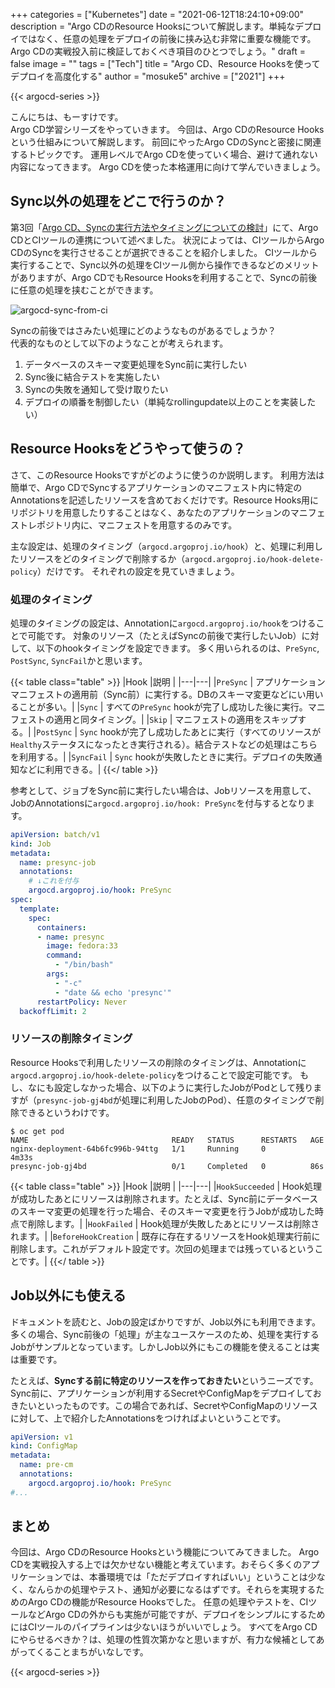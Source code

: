 +++
categories = ["Kubernetes"]
date = "2021-06-12T18:24:10+09:00"
description = "Argo CDのResource Hooksについて解説します。単純なデプロイではなく、任意の処理をデプロイの前後に挟み込む非常に重要な機能です。Argo CDの実戦投入前に検証しておくべき項目のひとつでしょう。"
draft = false
image = ""
tags = ["Tech"]
title = "Argo CD、Resource Hooksを使ってデプロイを高度化する"
author = "mosuke5"
archive = ["2021"]
+++

{{< argocd-series >}}

こんにちは、もーすけです。  
Argo CD学習シリーズをやっていきます。
今回は、Argo CDのResource Hooksという仕組みについて解説します。
前回にやったArgo CDのSyncと密接に関連するトピックです。
運用レベルでArgo CDを使っていく場合、避けて通れない内容になってきます。
Argo CDを使った本格運用に向けて学んでいきましょう。
<!--more-->

## Sync以外の処理をどこで行うのか？
第3回「[Argo CD、Syncの実行方法やタイミングについての検討](/entry/2021/05/06/argocd-sync-action/)」にて、Argo CDとCIツールの連携について述べました。
状況によっては、CIツールからArgo CDのSyncを実行させることが選択できることを紹介しました。
CIツールから実行することで、Sync以外の処理をCIツール側から操作できるなどのメリットがありますが、Argo CDでもResource Hooksを利用することで、Syncの前後に任意の処理を挟むことができます。

![argocd-sync-from-ci](/image/argocd-sync-from-ci.png)

Syncの前後ではさみたい処理にどのようなものがあるでしょうか？  
代表的なものとして以下のようなことが考えられます。

1. データベースのスキーマ変更処理をSync前に実行したい
1. Sync後に結合テストを実施したい
1. Syncの失敗を通知して受け取りたい
1. デプロイの順番を制御したい（単純なrollingupdate以上のことを実装したい）

## Resource Hooksをどうやって使うの？
さて、このResource Hooksですがどのように使うのか説明します。
利用方法は簡単で、Argo CDでSyncするアプリケーションのマニフェスト内に特定のAnnotationsを記述したリソースを含めておくだけです。Resource Hooks用にリポジトリを用意したりすることはなく、あなたのアプリケーションのマニフェストレポジトリ内に、マニフェストを用意するのみです。

主な設定は、処理のタイミング（`argocd.argoproj.io/hook`）と、処理に利用したリソースをどのタイミングで削除するか（`argocd.argoproj.io/hook-delete-policy`）だけです。
それぞれの設定を見ていきましょう。

### 処理のタイミング
処理のタイミングの設定は、Annotationに`argocd.argoproj.io/hook`をつけることで可能です。
対象のリソース（たとえばSyncの前後で実行したいJob）に対して、以下のhookタイミングを設定できます。
多く用いられるのは、`PreSync`, `PostSync`, `SyncFail`かと思います。

{{< table class="table" >}}
|Hook  |説明  |
|---|---|
|`PreSync`  | アプリケーションマニフェストの適用前（Sync前）に実行する。DBのスキーマ変更などにい用いることが多い。|
|`Sync`     | すべての`PreSync` hookが完了し成功した後に実行。マニフェストの適用と同タイミング。|
|`Skip`     | マニフェストの適用をスキップする。|
|`PostSync` | `Sync` hookが完了し成功したあとに実行（すべてのリソースが`Healthy`ステータスになったとき実行される）。結合テストなどの処理はこちらを利用する。|
|`SyncFail` | `Sync` hookが失敗したときに実行。デプロイの失敗通知などに利用できる。|
{{</ table >}}

参考として、ジョブをSync前に実行したい場合は、Jobリソースを用意して、JobのAnnotationsに`argocd.argoproj.io/hook: PreSync`を付与するとなります。

```yaml
apiVersion: batch/v1
kind: Job
metadata:
  name: presync-job
  annotations:
    # ↓これを付与
    argocd.argoproj.io/hook: PreSync
spec:
  template:
    spec:
      containers:
      - name: presync
        image: fedora:33
        command:
          - "/bin/bash"
        args:
          - "-c"
          - "date && echo 'presync'"
      restartPolicy: Never
  backoffLimit: 2
```

### リソースの削除タイミング
Resource Hooksで利用したリソースの削除のタイミングは、Annotationに`argocd.argoproj.io/hook-delete-policy`をつけることで設定可能です。
もし、なにも設定しなかった場合、以下のように実行したJobがPodとして残りますが（`presync-job-gj4bd`が処理に利用したJobのPod）、任意のタイミングで削除できるというわけです。

```text
$ oc get pod
NAME                                READY   STATUS      RESTARTS   AGE
nginx-deployment-64b6fc996b-94ttg   1/1     Running     0          4m33s
presync-job-gj4bd                   0/1     Completed   0          86s
```

{{< table class="table" >}}
|Hook  |説明  |
|---|---|
|`HookSucceeded`  | Hook処理が成功したあとにリソースは削除されます。たとえば、Sync前にデータベースのスキーマ変更の処理を行った場合、そのスキーマ変更を行うJobが成功した時点で削除します。|
|`HookFailed`  | Hook処理が失敗したあとにリソースは削除されます。|
|`BeforeHookCreation`  | 既存に存在するリソースをHook処理実行前に削除します。これがデフォルト設定です。次回の処理までは残っているということです。|
{{</ table >}}


## Job以外にも使える
ドキュメントを読むと、Jobの設定ばかりですが、Job以外にも利用できます。
多くの場合、Sync前後の「処理」が主なユースケースのため、処理を実行するJobがサンプルとなっています。しかしJob以外にもこの機能を使えることは実は重要です。

たとえば、**Syncする前に特定のリソースを作っておきたい**というニーズです。
Sync前に、アプリケーションが利用するSecretやConfigMapをデプロイしておきたいといったものです。この場合であれば、SecretやConfigMapのリソースに対して、上で紹介したAnnotationsをつければよいということです。

```yaml
apiVersion: v1
kind: ConfigMap
metadata:
  name: pre-cm
  annotations:
    argocd.argoproj.io/hook: PreSync
#...
```

## まとめ
今回は、Argo CDのResource Hooksという機能についてみてきました。
Argo CDを実戦投入する上では欠かせない機能と考えています。おそらく多くのアプリケーションでは、本番環境では「ただデプロイすればいい」ということは少なく、なんらかの処理やテスト、通知が必要になるはずです。それらを実現するためのArgo CDの機能がResource Hooksでした。
任意の処理やテストを、CIツールなどArgo CDの外からも実施が可能ですが、デプロイをシンプルにするためにはCIツールのパイプラインは少ないほうがいいでしょう。
すべてをArgo CDにやらせるべきか？は、処理の性質次第かなと思いますが、有力な候補としてあがってくることまちがいなしです。

{{< argocd-series >}}